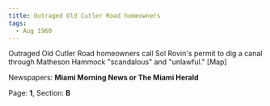 ```yaml
---  
title: Outraged Old Cutler Road homeowners  
tags:  
  - Aug 1960  
---  
```

  
Outraged Old Cutler Road homeowners call Sol Rovin's permit to dig a canal through Matheson Hammock "scandalous" and "unlawful." [Map]  
  
Newspapers: **Miami Morning News or The Miami Herald**  
  
Page: **1**, Section: **B** 

